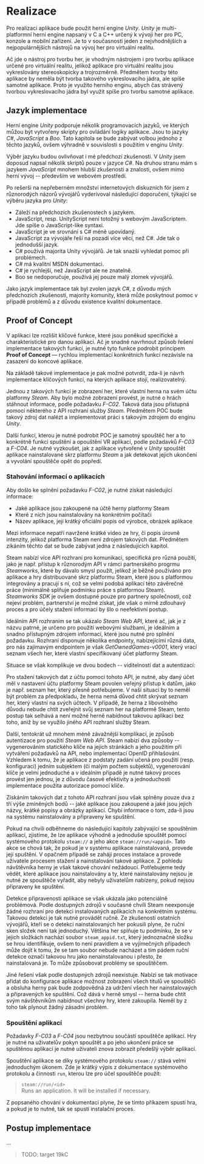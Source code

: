 # Realizace

Pro realizaci aplikace bude použit herní engine *Unity*. *Unity* je multi-platformní herní engine napsaný v C a C++ určený k vývoji her pro PC, konzole a mobilní zařízení. Je to v současnosti jeden z nejvhodnějších a nejpopulárnějších nástrojů na vývoj her pro virtuální realitu.

Ač jde o nástroj pro tvorbu her, je vhodným nástrojem i pro tvorbu aplikace určené pro virtuální realitu, jelikož aplikace pro virtuální realitu jsou vykreslovány stereoskopicky a trojrozměrně. Předmětem tvorby této aplikace by neměla být tvorba takového vykreslovacího jádra, ale spíše samotné aplikace. Proto je využito herního enginu, abych čas strávený tvorbou vykreslovacího jádra byl využit spíše pro tvorbu samotné aplikace.

## Jazyk implementace

Herní engine *Unity* podporuje několik programovacích jazyků, ve kterých můžou být vytvořeny skripty pro ovládání logiky aplikace. Jsou to jazyky *C#*, *JavaScript* a *Boo*. Tato kapitola se bude zabývat volbou jednoho z těchto jazyků, ovšem výhradně v souvislosti s použitím v enginu *Unity*.

Výběr jazyku budou ovlivňovat i mé předchozí zkušenosti. V *Unity* jsem doposud napsal několik skriptů pouze v jazyce *C#*. Na druhou stranu mám s jazykem *JavaScript* mnohem hlubší zkušenosti a znalosti, ovšem mimo herní vývoj -- především ve webovém prostředí.

Po rešerši na nepřeberném množství internetových diskuzních fór jsem z různorodých názorů vývojářů vyderivoval následující doporučení, týkající se výběru jazyka pro *Unity*:

 - Záleží na předchozích zkušenostech s jazykem.
 - JavaScript, resp. UnityScript není totožný s webovým JavaScriptem. Jde spíše o JavaScript-like syntaxi.
 - JavaScript je ve srovnání s C# méně upovídaný.
 - JavaScript za vývojáře řeší na pozadí více věcí, než C#. Jde tak o jednodušší jazyk.
 - C# používá majorita Unity vývojářů. Je tak snazší vyhledat pomoc při problémech.
 - C# má kvalitní MSDN dokumentaci.
 - C# je rychlejší, než JavaScript ale ne znatelně.
 - Boo se nedoporučuje, používá jej pouze malý zlomek vývojářů.
 
Jako jazyk implementace tak byl zvolen jazyk *C#*, z důvodu mých předchozích zkušeností, majority komunity, která může poskytnout pomoc v případě problémů a z důvodu existence kvalitní dokumentace.

## Proof of Concept

V aplikaci lze rozlišit klíčové funkce, které jsou poněkud specifické a charakteristické pro danou aplikaci. Ač je snadné navrhnout způsob řešení implementace takových funkcí, je nutné tyto funkce podrobit principem **Proof of Concept** — rychlou implementací konkrétních funkcí nezávisle na zasazení do koncové aplikace.

Na základě takové implementace je pak možné potvrdit, zda-li je návrh implementace klíčových funkcí, na kterých aplikace stojí, realizovatelný.

Jednou z takových funkcí je zobrazení her, které vlastní herna na svém účtu platformy *Steam*. Aby bylo možné zobrazení provést, je nutné o hrách stáhnout informace, podle požadavku *F-C02*. Taková data jsou přístupná pomocí některého z API rozhraní služby *Steam*. Předmětem POC bude takový zdroj dat nalézt a implementovat práci s takovým zdrojem do enginu *Unity*.

Další funkcí, kterou je nutné podrobit POC je samotný spouštěč her a to konkrétně funkci spuštění a opouštění VR aplikací, podle požadavků *F-C03* a *F-C04*. Je nutné vyzkoušet, jak z aplikace vytvořené v *Unity* spouštět aplikace nainstalované skrz platformu *Steam* a jak detekovat jejich ukončení a vyvolání spouštěče opět do popředí.

### Stahování informací o aplikacích

Aby došlo ke splnění požadavku *F-C02*, je nutné získat následující informace:

 - Jaké aplikace jsou zakoupené na účtě herny platformy Steam
 - Které z nich jsou nainstalovány na konkrétním počítači
 - Název aplikace, její krátký oficiální popis od výrobce, obrázek aplikace 
 
Mezi informace nepatří navržené krátké video ze hry, či popis úrovně intenzity, jelikož platforma Steam není zdrojem takových dat. Předmětem zíkáním těchto dat se bude zabývat jedna z následujících kapitol.

Steam nabízí více API rozhraní pro komunikaci, specifická pro různá použití, jako je např. přístup k různorodým API v rámci partnerského progrmu *Steamworks*, které by dávalo smysl použít, jelikož je běžně používáno pro aplikace a hry distribuované skrz platformu Steam, které jsou s platformou integrovány a pracují s ní, což se velmi podobá aplikací této závěrečné práce (minimálně splňuje podmínku práce s platformou Steam). *Steamworks SDK* je ovšem dostupné pouze pro partnery společnosti, což nejeví problém, partnerství je možné získat, jde však o mírně zdlouhavý proces a pro účely stažení informací by šlo o neefektivní postup.

Ideálním API rozhraním se tak ukázalo *Steam Web API*, které ač, jak je z názvu patrné, je určeno pro použití webovými službami, je ideálním a snadno přístupným zdrojem informací, které jsou nutné pro splnění požadavku. Rozhraní disponuje několika endpointy, nabízejícími různá data, pro nás zajímavým endpointem je však *GetOwnedGames-v0001*, který vrací seznam všech her, které vlastní specifikovaný účet platformy Steam.

Situace se však komplikuje ve dvou bodech -- viditelností dat a autentizací:

Pro stažení takových dat z účtu pomocí tohoto API, je nutné, aby daný účet měl v nastavení účtu platformy Steam povolen veřejný přístup k datům, jako je např. seznam her, který přesně potřebujeme. V naší situaci by to neměl být problém za předpokladu, že herna nemá důvod chtít skrývat seznam her, který vlastní na svých účtech. V případě, že herna z libovolného důvodu nebude chtít zveřejnit svůj seznam her na platformě Steam, tento postup tak selhává a není možné herně nabídnout takovou aplikaci bez toho, aniž by se využilo jiného API rozhraní služby Steam.

Další, tentokrát už mnohem méně závažnější komplikací, je způsob autentizace pro použití *Steam Web API*. Steam nabízí dva způsoby -- vygenerováním statického klíče na jejich stránkách a jeho použitím při vytváření požadavků na API, nebo implementací OpenID přihlašování. Vzhledem k tomu, že je aplikace z podstaty zadání učená pro použití (resp. konfiguraci) jedním subjektem (či malým počtem subjektů), vygenerování klíče je velmi jednoduché a v ideálním případě je nutné takový proces provést jen jednou, je z důvodu časové efektivity a jednoduchosti implementace použita autorizace pomocí klíče.

Získáním takových dat z tohoto API rozhraní jsou však splněny pouze dva z tří výše zmíněných bodů -- jaké aplikace jsou zakoupené a jaké jsou jejich názvy, krátké popisy a obrázky aplikací. Chybí informace o tom, zda-li jsou na systému nainstalovány a připraveny ke spuštění.

Pokud na chvíli odběhneme do následující kapitoly zabývající se spouštěním aplikací, zjistíme, že lze aplikace výhodně a jednoduše spouštět pomocí systémového protokolu `steam://` a jeho akce `steam://run/<appid>`. Tato akce se chová tak, že pokud je v systému aplikace nainstalovaná, provede její spuštění. V opačném případě se zahájí proces instalace a provede uživatele procesem stažení a nainstalování takové aplikace. Z pohledu návštěvníka herny je však takové chování nežádoucí. Potřebujeme tedy vědět, které aplikace jsou nainstalovány a ty, které nainstalovány nejsou je nutné ze spouštěče vyřadit, aby nebyly uživatelům nabízeny, pokud nejsou připraveny ke spuštění.

Detekce připravenosti aplikace se však ukázala jako potenciálně problémová. Podle dostupných zdrojů v současné chvíli Steam neexponuje žádné rozhraní pro detekci instalovaných aplikacích na konkrétním systému. Takovou detekci je tak nutné provádět ručně. Ze zkušeností ostatních vývojářů, kteří se o detekci nainstalovaných her pokusili plyne, že ruční sken složek není tak jednoduchý. Většina her splňuje tu podmínku, že se v jejich složkách nachází soubor `steam_appid.txt`, který jednoznačně složku se hrou identifikuje, ovšem to není pravidlem a ve vyjímečných případech může dojít k tomu, že se tam soubor nebude nacházet a tím pádem ruční detekce označí takovou hru jako nenainstalovanou i přesto, že nainstalovaná je. To může způsobovat problémy se spouštěčem.

Jiné řešení však podle dostupných zdrojů neexistuje. Nabízí se tak motivace přidat do konfigurace aplikace možnost zobrazení všech titulů ve spouštěči a obsluha herny pak bude zodpovědná za udržení všech her nainstalovaých a připravených ke spuštění. Což dává v herně smysl -- herna bude chtít svým návštěvníkům nabídnout všechny hry, které zakoupila. Neměl by z toho tak plynout žádný zásadní problém.

### Spouštění aplikací

Požadavky *F-C03* a *F-C04* jsou nezbytnou součástí spouštěče aplikací. Hry je nutné na uživatelův pokyn spouštět a po jeho ukončení práce se spuštěnou aplikací je nutné uživateli znova zobrazit předešlý výběr aplikací.

Spouštění aplikace se díky systémového protokolu `steam://` stává velmi jednoduchým úkonem. Zde je krátký výpis z dokumentace systémového protokolu a činnosti `run`, kterou lze pro účel spouštěče použít:

> `steam://run/<id>`  
> Runs an application. It will be installed if necessary.

Z popsaného chování v dokumentaci plyne, že se tímto příkazem spustí hra, a pokud je to nutné, tak se spustí instalační proces.

## Postup implementace

...


> TODO: target 19kC
